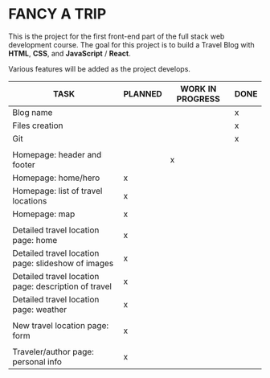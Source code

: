 # FANCY A TRIP

This is the project for the first front-end part of the full stack web development course.
The goal for this project is to build a Travel Blog with **HTML**, **CSS**, and **JavaScript** / **React**.

Various features will be added as the project develops.

|TASK|PLANNED|WORK IN PROGRESS|DONE
|-|-|-|-|
|Blog name| | | x |
|Files creation| | | x |
|Git| | | x |
| |
|Homepage: header and footer| | x | |
|Homepage: home/hero| x | | |
|Homepage: list of travel locations| x | | |
|Homepage: map| x | | |
| |
|Detailed travel location page: home| x | | |
|Detailed travel location page: slideshow of images| x | | |
|Detailed travel location page: description of travel| x | | |
|Detailed travel location page: weather| x | | |
| |
|New travel location page: form| x | | |
| |
|Traveler/author page: personal info| x | | |